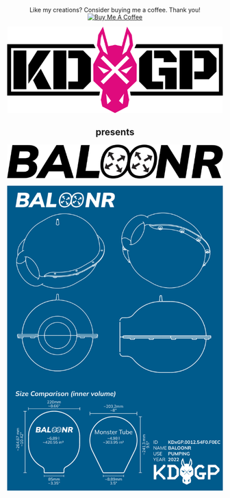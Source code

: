 <p align="center">
  Like my creations? Consider buying me a coffee. Thank you!<br>
  <a href="https://www.buymeacoffee.com/KDxGP" target="_blank">
    <img src="https://cdn.buymeacoffee.com/buttons/default-orange.png" alt="Buy Me A Coffee">
  </a>
</p>
<p align="center"><img src="images/KDxGP_logo.png" alt="KDxGP"></p>
<h2 align="center">presents</h2>
<p align="center"><img src="images/BALOONR_logo.png" alt="BALOONR"></p>

<p align="center"><img src="images/drawing.png" alt="KDxGP BALOONR"></p>
